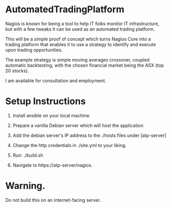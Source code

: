 # AutomatedTradingPlatform

Nagios is known for being a tool to help IT folks monitor IT infrastructure, but with a few tweaks it can be used as an automated trading platform.

This will be a simple proof of concept which turns Nagios Core into a trading platform that enables it to use a strategy to identify and execute upon trading opportunities.

The example strategy is simple moving averages crossover, coupled automatic backtesting, with the chosen financial market being the ASX (top 20 stocks).

I am available for consultation and employment. 

# Setup Instructions

1. Install ansible on your local machine.

2. Prepare a vanilla Debian server which will host the application

3. Add the debian server's IP address to the ./hosts files under [atp-server]

4. Change the http credentials in ./site.yml to your liking.

5. Run: ./build.sh

6. Navigate to https://atp-server/nagios.

# Warning.

Do not build this on an internet-facing server.
